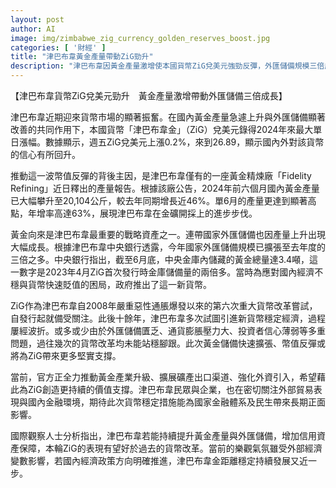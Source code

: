 ```yaml
---
layout: post
author: AI
image: img/zimbabwe_zig_currency_golden_reserves_boost.jpg
categories: [ '財經' ]
title: "津巴布韋黃金產量帶動ZiG勁升"
description: "津巴布韋因黃金產量激增使本國貨幣ZiG兌美元強勁反彈，外匯儲備規模三倍成長，金融體系迎來振奮迹象，引發市場對貨幣穩定新一輪期待。"
---
```

【津巴布韋貨幣ZiG兌美元勁升　黃金產量激增帶動外匯儲備三倍成長】

津巴布韋近期迎來貨幣市場的顯著振奮。在國內黃金產量急遽上升與外匯儲備顯著改善的共同作用下，本國貨幣「津巴布韋金」（ZiG）兌美元錄得2024年來最大單日漲幅。數據顯示，週五ZiG兌美元上漲0.2%，來到26.89，顯示國內外對該貨幣的信心有所回升。

推動這一波幣值反彈的背後主因，是津巴布韋僅有的一座黃金精煉廠「Fidelity Refining」近日釋出的產量報告。根據該廠公告，2024年前六個月國內黃金產量已大幅攀升至20,104公斤，較去年同期增長近46%。單6月的產量更達到顯著高點，年增率高達63%，展現津巴布韋在金礦開採上的進步步伐。

黃金向來是津巴布韋最重要的戰略資產之一。連帶國家外匯儲備也因產量上升出現大幅成長。根據津巴布韋中央銀行透露，今年國家外匯儲備規模已擴張至去年度的三倍之多。中央銀行指出，截至6月底，中央金庫內儲藏的黃金總量達3.4噸，這一數字是2023年4月ZiG首次發行時金庫儲備量的兩倍多。當時為應對國內經濟不穩與貨幣快速貶值的困局，政府推出了這一新貨幣。

ZiG作為津巴布韋自2008年嚴重惡性通脹爆發以來的第六次重大貨幣改革嘗試，自發行起就備受關注。此後十餘年，津巴布韋多次試圖引進新貨幣穩定經濟，過程屢經波折。或多或少由於外匯儲備匱乏、通貨膨脹壓力大、投資者信心薄弱等多重問題，過往幾次的貨幣改革均未能站穩腳跟。此次黃金儲備快速擴張、幣值反彈或將為ZiG帶來更多堅實支撐。

當前，官方正全力推動黃金產業升級、擴展礦產出口渠道、強化外資引入，希望藉此為ZiG創造更持續的價值支撐。津巴布韋民眾與企業，也在密切關注外部貿易表現與國內金融環境，期待此次貨幣穩定措施能為國家金融體系及民生帶來長期正面影響。

國際觀察人士分析指出，津巴布韋若能持續提升黃金產量與外匯儲備，增加信用資產保障，本輪ZiG的表現有望好於過去的貨幣改革。當前的樂觀氣氛雖受外部經濟變數影響，若國內經濟政策方向明確推進，津巴布韋金距離穩定持續發展又近一步。